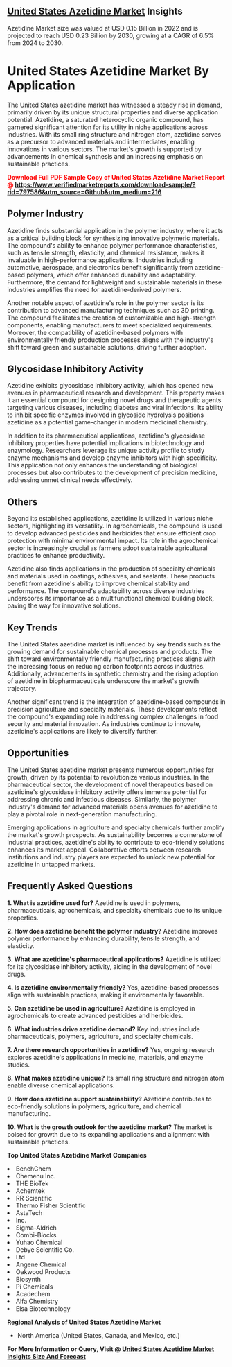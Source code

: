 <h2><a href="https://www.verifiedmarketreports.com/download-sample/?rid=797586&amp;utm_source=Github&amp;utm_medium=216" target="_blank">United States Azetidine Market</a> Insights</h2><p>Azetidine Market size was valued at USD 0.15 Billion in 2022 and is projected to reach USD 0.23 Billion by 2030, growing at a CAGR of 6.5% from 2024 to 2030.</p><p><h1>United States Azetidine Market By Application</h1><p>The United States azetidine market has witnessed a steady rise in demand, primarily driven by its unique structural properties and diverse application potential. Azetidine, a saturated heterocyclic organic compound, has garnered significant attention for its utility in niche applications across industries. With its small ring structure and nitrogen atom, azetidine serves as a precursor to advanced materials and intermediates, enabling innovations in various sectors. The market's growth is supported by advancements in chemical synthesis and an increasing emphasis on sustainable practices. <strong><p><span class=""><span style="color: #ff0000;"><strong>Download Full PDF Sample Copy of United States Azetidine Market Report</strong> @ </span><a href="https://www.verifiedmarketreports.com/download-sample/?rid=797586&amp;utm_source=Github&amp;utm_medium=216" target="_blank">https://www.verifiedmarketreports.com/download-sample/?rid=797586&amp;utm_source=Github&amp;utm_medium=216</a></span></p></strong></p><h2>Polymer Industry</h2><p>Azetidine finds substantial application in the polymer industry, where it acts as a critical building block for synthesizing innovative polymeric materials. The compound's ability to enhance polymer performance characteristics, such as tensile strength, elasticity, and chemical resistance, makes it invaluable in high-performance applications. Industries including automotive, aerospace, and electronics benefit significantly from azetidine-based polymers, which offer enhanced durability and adaptability. Furthermore, the demand for lightweight and sustainable materials in these industries amplifies the need for azetidine-derived polymers.</p><p>Another notable aspect of azetidine's role in the polymer sector is its contribution to advanced manufacturing techniques such as 3D printing. The compound facilitates the creation of customizable and high-strength components, enabling manufacturers to meet specialized requirements. Moreover, the compatibility of azetidine-based polymers with environmentally friendly production processes aligns with the industry's shift toward green and sustainable solutions, driving further adoption.</p><h2>Glycosidase Inhibitory Activity</h2><p>Azetidine exhibits glycosidase inhibitory activity, which has opened new avenues in pharmaceutical research and development. This property makes it an essential compound for designing novel drugs and therapeutic agents targeting various diseases, including diabetes and viral infections. Its ability to inhibit specific enzymes involved in glycoside hydrolysis positions azetidine as a potential game-changer in modern medicinal chemistry.</p><p>In addition to its pharmaceutical applications, azetidine's glycosidase inhibitory properties have potential implications in biotechnology and enzymology. Researchers leverage its unique activity profile to study enzyme mechanisms and develop enzyme inhibitors with high specificity. This application not only enhances the understanding of biological processes but also contributes to the development of precision medicine, addressing unmet clinical needs effectively.</p><h2>Others</h2><p>Beyond its established applications, azetidine is utilized in various niche sectors, highlighting its versatility. In agrochemicals, the compound is used to develop advanced pesticides and herbicides that ensure efficient crop protection with minimal environmental impact. Its role in the agrochemical sector is increasingly crucial as farmers adopt sustainable agricultural practices to enhance productivity.</p><p>Azetidine also finds applications in the production of specialty chemicals and materials used in coatings, adhesives, and sealants. These products benefit from azetidine's ability to improve chemical stability and performance. The compound's adaptability across diverse industries underscores its importance as a multifunctional chemical building block, paving the way for innovative solutions.</p><h2>Key Trends</h2><p>The United States azetidine market is influenced by key trends such as the growing demand for sustainable chemical processes and products. The shift toward environmentally friendly manufacturing practices aligns with the increasing focus on reducing carbon footprints across industries. Additionally, advancements in synthetic chemistry and the rising adoption of azetidine in biopharmaceuticals underscore the market's growth trajectory.</p><p>Another significant trend is the integration of azetidine-based compounds in precision agriculture and specialty materials. These developments reflect the compound's expanding role in addressing complex challenges in food security and material innovation. As industries continue to innovate, azetidine's applications are likely to diversify further.</p><h2>Opportunities</h2><p>The United States azetidine market presents numerous opportunities for growth, driven by its potential to revolutionize various industries. In the pharmaceutical sector, the development of novel therapeutics based on azetidine's glycosidase inhibitory activity offers immense potential for addressing chronic and infectious diseases. Similarly, the polymer industry's demand for advanced materials opens avenues for azetidine to play a pivotal role in next-generation manufacturing.</p><p>Emerging applications in agriculture and specialty chemicals further amplify the market's growth prospects. As sustainability becomes a cornerstone of industrial practices, azetidine's ability to contribute to eco-friendly solutions enhances its market appeal. Collaborative efforts between research institutions and industry players are expected to unlock new potential for azetidine in untapped markets.</p><h2>Frequently Asked Questions</h2><p><strong>1. What is azetidine used for?</strong> Azetidine is used in polymers, pharmaceuticals, agrochemicals, and specialty chemicals due to its unique properties.</p><p><strong>2. How does azetidine benefit the polymer industry?</strong> Azetidine improves polymer performance by enhancing durability, tensile strength, and elasticity.</p><p><strong>3. What are azetidine's pharmaceutical applications?</strong> Azetidine is utilized for its glycosidase inhibitory activity, aiding in the development of novel drugs.</p><p><strong>4. Is azetidine environmentally friendly?</strong> Yes, azetidine-based processes align with sustainable practices, making it environmentally favorable.</p><p><strong>5. Can azetidine be used in agriculture?</strong> Azetidine is employed in agrochemicals to create advanced pesticides and herbicides.</p><p><strong>6. What industries drive azetidine demand?</strong> Key industries include pharmaceuticals, polymers, agriculture, and specialty chemicals.</p><p><strong>7. Are there research opportunities in azetidine?</strong> Yes, ongoing research explores azetidine's applications in medicine, materials, and enzyme studies.</p><p><strong>8. What makes azetidine unique?</strong> Its small ring structure and nitrogen atom enable diverse chemical applications.</p><p><strong>9. How does azetidine support sustainability?</strong> Azetidine contributes to eco-friendly solutions in polymers, agriculture, and chemical manufacturing.</p><p><strong>10. What is the growth outlook for the azetidine market?</strong> The market is poised for growth due to its expanding applications and alignment with sustainable practices.</p></p><p><strong>Top United States Azetidine Market Companies</strong></p><div data-test-id=""><p><li>BenchChem</li><li> Chemenu Inc.</li><li> THE BioTek</li><li> Achemtek</li><li> RR Scientific</li><li> Thermo Fisher Scientific</li><li> AstaTech</li><li> Inc.</li><li> Sigma-Aldrich</li><li> Combi-Blocks</li><li> Yuhao Chemical</li><li> Debye Scientific Co.</li><li> Ltd</li><li> Angene Chemical</li><li> Oakwood Products</li><li> Biosynth</li><li> Pi Chemicals</li><li> Acadechem</li><li> Alfa Chemistry</li><li> Elsa Biotechnology</li></p><div><strong>Regional Analysis of&nbsp;United States Azetidine Market</strong></div><ul><li dir="ltr"><p dir="ltr">North America&nbsp;(United States, Canada, and Mexico, etc.)</p></li></ul><p><strong>For More Information or Query, Visit @&nbsp;</strong><strong><a href="https://www.verifiedmarketreports.com/product/azetidine-market/?utm_source=Github&amp;utm_medium=216" target="_blank">United States Azetidine Market Insights Size And Forecast</a></strong></p></div>
